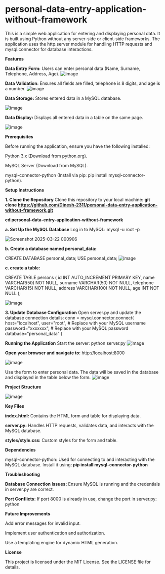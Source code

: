 # personal-data-entry-application-without-framework

This is a simple web application for entering and displaying personal data. It is built using Python without any server-side or client-side frameworks. The application uses the http.server module for handling HTTP requests and mysql.connector for database interactions.


**Features**

**Data Entry Form:** Users can enter personal data (Name, Surname, Telephone, Address, Age).
![image](https://github.com/user-attachments/assets/d9d205a2-7756-42fb-b413-e6b0f445639e)


**Data Validation:** Ensures all fields are filled, telephone is 8 digits, and age is a number.
![image](https://github.com/user-attachments/assets/f3fe2c47-f0ae-4e78-a414-3b2670b29888)

**Data Storage:** Stores entered data in a MySQL database.

![image](https://github.com/user-attachments/assets/a6800891-ef32-43e0-afcf-9a60858a958a)


**Data Display:** Displays all entered data in a table on the same page.

![image](https://github.com/user-attachments/assets/07247680-5bdd-4817-b5c3-33ed3cb53b5e)



**Prerequisites**

Before running the application, ensure you have the following installed:

Python 3.x (Download from python.org).

MySQL Server (Download from MySQL).

mysql-connector-python (Install via pip: pip install mysql-connector-python).



**Setup Instructions**

**1. Clone the Repository**
Clone this repository to your local machine: **git clone https://github.com/Dinesh-2311/personal-data-entry-application-without-framework.git**

**cd personal-data-entry-application-without-framework**

**a. Set Up the MySQL Database**
Log in to MySQL:
mysql -u root -p

![Screenshot 2025-03-22 000906](https://github.com/user-attachments/assets/e35c04e8-ba2e-4470-81c3-67b923e12aea)


**b. Create a database named personal_data:**

CREATE DATABASE personal_data;
USE personal_data;
![image](https://github.com/user-attachments/assets/b14f4f5c-70c0-41a2-8514-3e2507a235a6)


**c. create a table:**

CREATE TABLE persons (
    id INT AUTO_INCREMENT PRIMARY KEY,
    name VARCHAR(50) NOT NULL,
    surname VARCHAR(50) NOT NULL,
    telephone VARCHAR(15) NOT NULL,
    address VARCHAR(100) NOT NULL,
    age INT NOT NULL
);

![image](https://github.com/user-attachments/assets/b1d53beb-fb75-475b-a27d-981e15a7b780)


**3. Update Database Configuration**
Open server.py and update the database connection details: conn = mysql.connector.connect(
    host="localhost",
    user="root",  # Replace with your MySQL username
    password="xxxxxxx",  # Replace with your MySQL password
    database="personal_data"
)



**Running the Application**
Start the server: python server.py
![image](https://github.com/user-attachments/assets/0fd47afa-da23-4e3e-96a4-4f54352ab402)


**Open your browser and navigate to:**
http://localhost:8000

![image](https://github.com/user-attachments/assets/f1358944-1a35-4af8-b9cc-ba389db842b6)

Use the form to enter personal data. The data will be saved in the database and displayed in the table below the form.
![image](https://github.com/user-attachments/assets/6c4961d4-4844-46de-a190-8a6fc85335b1)


**Project Structure**

![image](https://github.com/user-attachments/assets/cb36b219-4b89-4750-8f4a-921d8ff45171)


**Key Files**

**index.html:** Contains the HTML form and table for displaying data.

**server.py:** Handles HTTP requests, validates data, and interacts with the MySQL database.

**styles/style.css:** Custom styles for the form and table.



**Dependencies**

mysql-connector-python: Used for connecting to and interacting with the MySQL database.
Install it using: **pip install mysql-connector-python**


**Troubleshooting**

**Database Connection Issues:** Ensure MySQL is running and the credentials in server.py are correct.

**Port Conflicts:** If port 8000 is already in use, change the port in server.py: python


**Future Improvements**

Add error messages for invalid input.

Implement user authentication and authorization.

Use a templating engine for dynamic HTML generation.


**License**

This project is licensed under the MIT License. See the LICENSE file for details.

